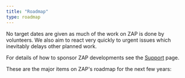 ```yaml
---
title: "Roadmap"
type: roadmap
---
```

No target dates are given as much of the work on ZAP is done by volunteers. We also aim to react very quickly to urgent issues which inevitably delays other planned work.

For details of how to sponsor ZAP developments see the [Support](/support/#sponsored-developments) page.

These are the major items on ZAP's roadmap for the next few years:
